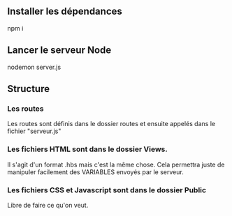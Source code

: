## Installer les dépendances

npm i

## Lancer le serveur Node

nodemon server.js

## Structure

### Les routes

Les routes sont définis dans le dossier routes et ensuite appelés dans le fichier "serveur.js"

### Les fichiers HTML sont dans le dossier Views.

Il s'agit d'un format .hbs mais c'est la même chose. Cela permettra juste de manipuler facilement des VARIABLES envoyés par le serveur.

### Les fichiers CSS et Javascript sont dans le dossier Public

Libre de faire ce qu'on veut.

